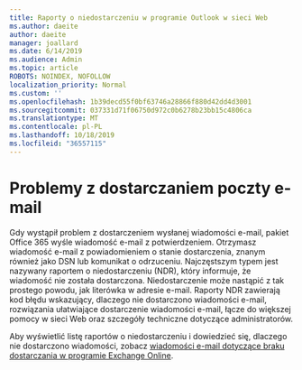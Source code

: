 ```yaml
---
title: Raporty o niedostarczeniu w programie Outlook w sieci Web
ms.author: daeite
author: daeite
manager: joallard
ms.date: 6/14/2019
ms.audience: Admin
ms.topic: article
ROBOTS: NOINDEX, NOFOLLOW
localization_priority: Normal
ms.custom: ''
ms.openlocfilehash: 1b39decd55f0bf63746a28866f880d42dd4d3001
ms.sourcegitcommit: 037331d71f06750d972c0b6278b23bb15c4806ca
ms.translationtype: MT
ms.contentlocale: pl-PL
ms.lasthandoff: 10/18/2019
ms.locfileid: "36557115"
---
```

# <a name="issues-with-email-delivery"></a>Problemy z dostarczaniem poczty e-mail

Gdy wystąpił problem z dostarczeniem wysłanej wiadomości e-mail, pakiet Office 365 wyśle wiadomość e-mail z potwierdzeniem. Otrzymasz wiadomość e-mail z powiadomieniem o stanie dostarczenia, znanym również jako DSN lub komunikat o odrzuceniu. Najczęstszym typem jest nazywany raportem o niedostarczeniu (NDR), który informuje, że wiadomość nie została dostarczona. Niedostarczenie może nastąpić z tak prostego powodu, jak literówka w adresie e-mail. Raporty NDR zawierają kod błędu wskazujący, dlaczego nie dostarczono wiadomości e-mail, rozwiązania ułatwiające dostarczenie wiadomości e-mail, łącze do większej pomocy w sieci Web oraz szczegóły techniczne dotyczące administratorów.

Aby wyświetlić listę raportów o niedostarczeniu i dowiedzieć się, dlaczego nie dostarczono wiadomości, zobacz [wiadomości e-mail dotyczące braku dostarczania w programie Exchange Online](https://docs.microsoft.com/exchange/mail-flow-best-practices/non-delivery-reports-in-exchange-online/non-delivery-reports-in-exchange-online).